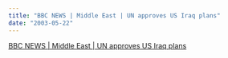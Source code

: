 ```yaml
---
title: "BBC NEWS | Middle East | UN approves US Iraq plans"
date: "2003-05-22"
---
```


[BBC NEWS | Middle East | UN approves US Iraq plans](http://news.bbc.co.uk/2/hi/middle_east/3049123.stm)
